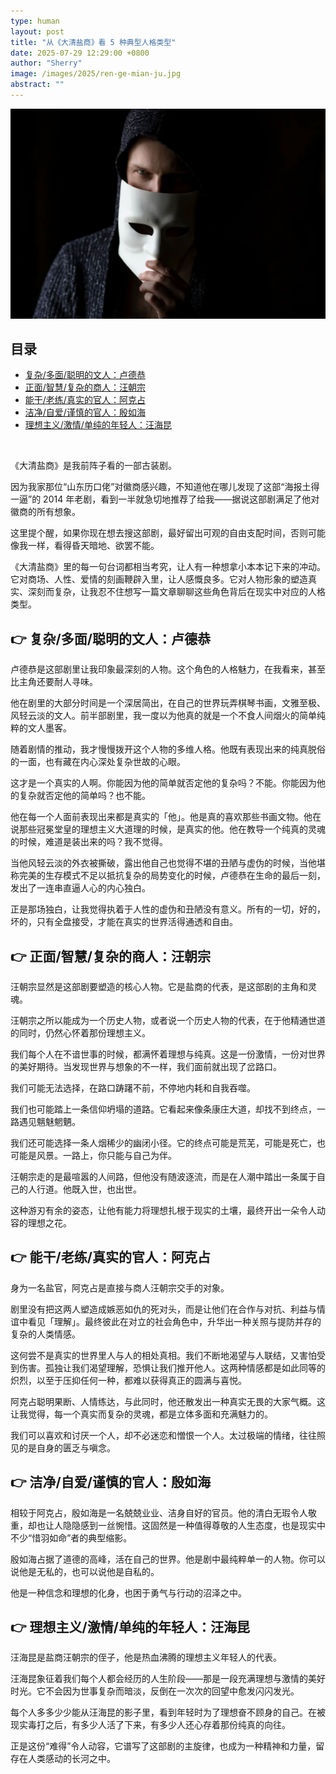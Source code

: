 ```yaml
---
type: human
layout: post
title: "从《大清盐商》看 5 种典型人格类型"
date: 2025-07-29 12:29:00 +0800
author: "Sherry"
image: /images/2025/ren-ge-mian-ju.jpg
abstract: ""
---
```


![cover](/images/2025/ren-ge-mian-ju.jpg)

## 目录

- [复杂/多面/聪明的文人：卢德恭](#复杂多面聪明的文人卢德恭)
- [正面/智慧/复杂的商人：汪朝宗](#正面智慧复杂的商人汪朝宗)
- [能干/老练/真实的官人：阿克占](#能干老练真实的官人阿克占)
- [洁净/自爱/谨慎的官人：殷如海](#洁净自爱谨慎的官人殷如海)
- [理想主义/激情/单纯的年轻人：汪海昆](#理想主义激情单纯的年轻人汪海昆)

<br/>

《大清盐商》是我前阵子看的一部古装剧。

因为我家那位“山东历口佬”对徽商感兴趣，不知道他在哪儿发现了这部“海报土得一逼”的 2014 年老剧，看到一半就急切地推荐了给我——据说这部剧满足了他对徽商的所有想象。

这里提个醒，如果你现在想去搜这部剧，最好留出可观的自由支配时间，否则可能像我一样，看得昏天暗地、欲罢不能。

《大清盐商》里的每一句台词都相当考究，让人有一种想拿小本本记下来的冲动。它对商场、人性、爱情的刻画鞭辟入里，让人感慨良多。它对人物形象的塑造真实、深刻而复杂，让我忍不住想写一篇文章聊聊这些角色背后在现实中对应的人格类型。

## 👉 复杂/多面/聪明的文人：卢德恭

卢德恭是这部剧里让我印象最深刻的人物。这个角色的人格魅力，在我看来，甚至比主角还要耐人寻味。

他在剧里的大部分时间是一个深居简出，在自己的世界玩弄棋琴书画，文雅至极、风轻云淡的文人。前半部剧里，我一度以为他真的就是一个不食人间烟火的简单纯粹的文人墨客。

随着剧情的推动，我才慢慢拨开这个人物的多维人格。他既有表现出来的纯真脱俗的一面，也有藏在内心深处复杂世故的心眼。

这才是一个真实的人啊。你能因为他的简单就否定他的复杂吗？不能。你能因为他的复杂就否定他的简单吗？也不能。

他在每一个人面前表现出来都是真实的「他」。他是真的喜欢那些书画文物。他在说那些冠冕堂皇的理想主义大道理的时候，是真实的他。他在教导一个纯真的灵魂的时候，难道是装出来的吗？我不觉得。

当他风轻云淡的外衣被撕破，露出他自己也觉得不堪的丑陋与虚伪的时候，当他堪称完美的生存模式不足以抵抗复杂的局势变化的时候，卢德恭在生命的最后一刻，发出了一连串直逼人心的内心独白。

正是那场独白，让我觉得执着于人性的虚伪和丑陋没有意义。所有的一切，好的，坏的，只有全盘接受，才能在真实的世界活得通透和自由。

## 👉 正面/智慧/复杂的商人：汪朝宗

汪朝宗显然是这部剧要塑造的核心人物。它是盐商的代表，是这部剧的主角和灵魂。

汪朝宗之所以能成为一个历史人物，或者说一个历史人物的代表，在于他精通世道的同时，仍然心怀着那份理想主义。

我们每个人在不谙世事的时候，都满怀着理想与纯真。这是一份激情，一份对世界的美好期待。当发现世界与想象的不一样，我们面前就出现了岔路口。

我们可能无法选择，在路口踌躇不前，不停地内耗和自我吞噬。

我们也可能踏上一条信仰坍塌的道路。它看起来像条康庄大道，却找不到终点，一路遇见魑魅魍魉。

我们还可能选择一条人烟稀少的幽闭小径。它的终点可能是荒芜，可能是死亡，也可能是风景。一路上，你只能与自己为伴。

汪朝宗走的是最喧嚣的人间路，但他没有随波逐流，而是在人潮中踏出一条属于自己的人行道。他既入世，也出世。

这种游刃有余的姿态，让他有能力将理想扎根于现实的土壤，最终开出一朵令人动容的理想之花。

## 👉 能干/老练/真实的官人：阿克占

身为一名盐官，阿克占是直接与商人汪朝宗交手的对象。

剧里没有把这两人塑造成嫉恶如仇的死对头，而是让他们在合作与对抗、利益与情谊中看见「理解」。最终彼此在对立的社会角色中，升华出一种关照与提防并存的复杂的人类情感。

这何尝不是真实的世界里人与人的相处真相。我们不断地渴望与人联结，又害怕受到伤害。孤独让我们渴望理解，恐惧让我们推开他人。这两种情感都是如此同等的炽烈，以至于压抑任何一种，都难以获得真正的圆满与喜悦。

阿克占聪明果断、人情练达，与此同时，他还散发出一种真实无畏的大家气概。这让我觉得，每一个真实而复杂的灵魂，都是立体多面和充满魅力的。

我们可以喜欢和讨厌一个人，却不必迷恋和憎恨一个人。太过极端的情绪，往往照见的是自身的匮乏与嗔念。

## 👉 洁净/自爱/谨慎的官人：殷如海

相较于阿克占，殷如海是一名兢兢业业、洁身自好的官员。他的清白无瑕令人敬重，却也让人隐隐感到一丝惋惜。这固然是一种值得尊敬的人生态度，也是现实中不少“惜羽如命”者的典型缩影。

殷如海占据了道德的高峰，活在自己的世界。他是剧中最纯粹单一的人物。你可以说他是无私的，也可以说他是自私的。

他是一种信念和理想的化身，也困于勇气与行动的沼泽之中。

## 👉 理想主义/激情/单纯的年轻人：汪海昆

汪海昆是盐商汪朝宗的侄子，他是热血沸腾的理想主义年轻人的代表。

汪海昆象征着我们每个人都会经历的人生阶段——那是一段充满理想与激情的美好时光。它不会因为世事复杂而暗淡，反倒在一次次的回望中愈发闪闪发光。

每个人多多少少能从汪海昆的影子里，看到年轻时为了理想奋不顾身的自己。在被现实毒打之后，有多少人活了下来，有多少人还心存着那份纯真的向往。

正是这份“难得”令人动容，它谱写了这部剧的主旋律，也成为一种精神和力量，留存在人类感动的长河之中。